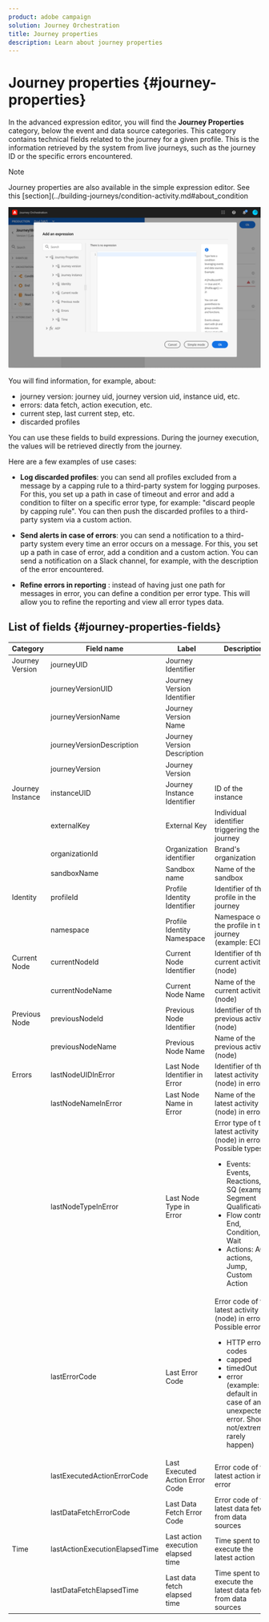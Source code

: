 ```yaml
---
product: adobe campaign
solution: Journey Orchestration
title: Journey properties
description: Learn about journey properties
---
```


# Journey properties {#journey-properties}

In the advanced expression editor, you will find the **Journey Properties** category, below the event and data source categories. This category contains technical fields related to the journey for a given profile. This is the information retrieved by the system from live journeys, such as the journey ID or the specific errors encountered.

>[!NOTE]
>
>Journey properties are also available in the simple expression editor. See this [section](../building-journeys/condition-activity.md#about_condition

![](../assets/journey-properties.png)

You will find information, for example, about:

* journey version: journey uid, journey version uid, instance uid, etc.
* errors: data fetch, action execution, etc.
* current step, last current step, etc.
* discarded profiles

You can use these fields to build expressions. During the journey execution, the values will be retrieved directly from the journey. 

Here are a few examples of use cases:

* **Log discarded profiles**: you can send all profiles excluded from a message by a capping rule to a third-party system for logging purposes. For this, you set up a path in case of timeout and error and add a condition to filter on a specific error type, for example: "discard people by capping rule". You can then push the discarded profiles to a third-party system via a custom action. 

* **Send alerts in case of errors**: you can send a notification to a third-party system every time an error occurs on a message. For this, you set up a path in case of error, add a condition and a custom action. You can send a notification on a Slack channel, for example, with the description of the error encountered.

* **Refine errors in reporting** : instead of having just one path for messages in error, you can define a condition per error type. This will allow you to refine the reporting and view all error types data.

## List of fields {#journey-properties-fields}

|Category|Field name|Label|Description|
|---|---|---|------------|
|Journey Version|journeyUID|Journey Identifier| |
| |journeyVersionUID|Journey Version Identifier| |
| |journeyVersionName|Journey Version Name| |
| |journeyVersionDescription|Journey Version Description| |
| |journeyVersion|Journey Version| |
|Journey Instance|instanceUID|Journey Instance Identifier|ID of the instance|
| |externalKey|External Key|Individual identifier triggering the journey|
| |organizationId|Organization identifier|Brand's organization|
| |sandboxName|Sandbox name|Name of the sandbox|
|Identity|profileId|Profile Identity Identifier|Identifier of the profile in the journey|
| |namespace|Profile Identity Namespace|Namespace of the profile in the journey (example: ECID)|
|Current Node|currentNodeId|Current Node Identifier|Identifier of the current activity (node)|
| |currentNodeName|Current Node Name|Name of the current activity (node)|
|Previous Node|previousNodeId|Previous Node Identifier|Identifier of the previous activity (node)|
| |previousNodeName|Previous Node Name|Name of the previous activity (node)|
|Errors|lastNodeUIDInError|Last Node Identifier in Error|Identifier of the latest activity (node) in error|
| |lastNodeNameInError|Last Node Name in Error|Name of the latest activity (node) in error|
| |lastNodeTypeInError|Last Node Type in Error|Error type of the latest activity (node) in error. Possible types:<ul><li>Events: Events, Reactions, SQ (example: Segment Qualification)</li><li>Flow control: End, Condition, Wait</li><li>Actions: ACS actions, Jump, Custom Action</li></ul>|
| |lastErrorCode|Last Error Code|Error code of the latest activity (node) in error. Possible errors: <ul><li>HTTP error codes</li><li>capped</li><li>timedOut</li><li>error (example: default in case of an unexpected error. Should not/extremely rarely happen)</li></ul>|
| |lastExecutedActionErrorCode|Last Executed Action Error Code|Error code of the latest action in error |
| |lastDataFetchErrorCode|Last Data Fetch Error Code|Error code of the latest data fetch from data sources|
|Time|lastActionExecutionElapsedTime|Last action execution elapsed time|Time spent to execute the latest action|
| |lastDataFetchElapsedTime|Last data fetch elapsed time|Time spent to execute the latest data fetch from data sources|
